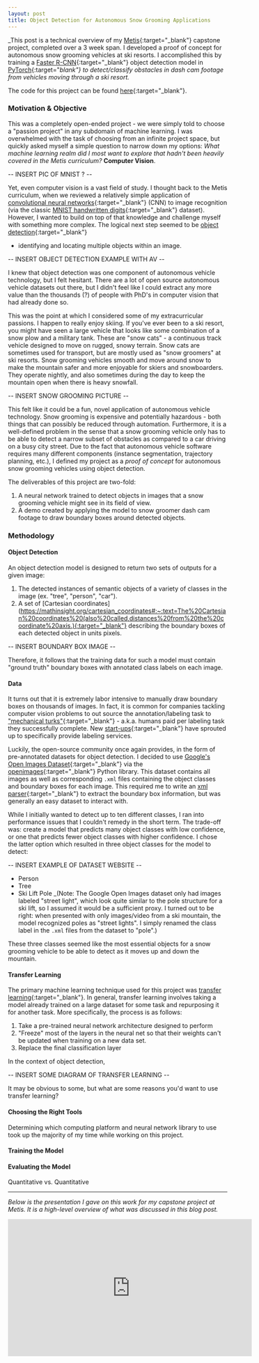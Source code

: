 ```yaml
---
layout: post
title: Object Detection for Autonomous Snow Grooming Applications
---
```


_This post is a technical overview of my [Metis](https://thisismetis.com){:target="_blank"} capstone project, completed 
over a 3 week span. I developed a proof of concept for autonomous snow grooming vehicles at ski resorts. I accomplished 
this by training a [Faster R-CNN](https://arxiv.org/abs/1506.01497){:target="_blank"} object detection model in 
[PyTorch](https://pytorch.org/){:target="_blank"} to detect/classify obstacles in dash cam footage from vehicles moving 
through a ski resort._

The code for this project can be found [here](https://github.com/stephenjkaplan/snow-grooming-object-detection){:target="_blank"}.

### Motivation & Objective

This was a completely open-ended project - we were simply told to choose a "passion project" in any subdomain of 
machine learning. I was overwhelmed with the task of choosing from an infinite project space, but quickly 
asked myself a simple question to narrow down my options: _What machine learning realm did I most want to explore that 
hadn't been heavily covered in the Metis curriculum?_ **Computer Vision**. 

-- INSERT PIC OF MNIST ? --

Yet, even computer vision is a vast field of study. I thought back to the Metis curriculum, when we reviewed a relatively simple application of 
[convolutional neural networks](https://en.wikipedia.org/wiki/Convolutional_neural_network){:target="_blank"} (CNN) to 
image recognition (via the classic 
[MNIST handwritten digits](https://machinelearningmastery.com/how-to-develop-a-convolutional-neural-network-from-scratch-for-mnist-handwritten-digit-classification/){:target="_blank"}
dataset). However, I wanted to build on top of that knowledge and challenge myself with something more complex. The 
logical next step seemed to be [object detection](https://en.wikipedia.org/wiki/Object_detection#:~:text=Object%20detection%20is%20a%20computer,in%20digital%20images%20and%20videos){:target="_blank"}
- identifying and locating multiple objects within an image. 

-- INSERT OBJECT DETECTION EXAMPLE WITH AV -- 

I knew that object detection was one component of autonomous vehicle technology, but I felt hesitant. There are a lot of
open source autonomous vehicle datasets out there, but I didn't feel like I could extract any more value than the 
thousands (?) of people with PhD's in computer vision that had already done so.

This was the point at which I considered some of my extracurricular passions. I happen to really enjoy skiing. If you've 
ever been to a ski resort, you might have seen a large vehicle that looks like some combination of a snow plow and a 
military tank. These are "snow cats" - a continuous track vehicle designed to move on rugged, snowy terrain. Snow cats 
are sometimes used for transport, but are mostly used as "snow groomers" at ski resorts. Snow grooming vehicles smooth 
and move around snow to make the mountain safer and more enjoyable for skiers and snowboarders. They operate 
nightly, and also sometimes during the day to keep the mountain open when there is heavy snowfall.

-- INSERT SNOW GROOMING PICTURE --

This felt like it could be a fun, novel application of autonomous vehicle technology. Snow grooming is expensive and 
potentially hazardous - both things that can possibly be reduced through automation. Furthermore, it is a well-defined 
problem in the sense that a snow grooming vehicle only has to be able to detect a narrow subset of obstacles as compared 
to a car driving on a busy city street. Due to the fact that autonomous vehicle software requires many different 
components (instance segmentation, trajectory planning, etc.), I defined my project as a _proof of concept_ for 
autonomous snow grooming vehicles using object detection.

The deliverables of this project are two-fold:
1. A neural network trained to detect objects in images that a snow grooming vehicle might see in its field of view.
2. A demo created by applying the model to snow groomer dash cam footage to draw boundary boxes around detected objects.

### Methodology

#### Object Detection

An object detection model is designed to return two sets of outputs for a given image:
1. The detected instances of semantic objects of a variety of classes in the image (ex. "tree", "person", "car").
2. A set of [Cartesian coordinates](https://mathinsight.org/cartesian_coordinates#:~:text=The%20Cartesian%20coordinates%20(also%20called,distances%20from%20the%20coordinate%20axis.){:target="_blank"} 
   describing the boundary boxes of each detected object in units pixels. 

-- INSERT BOUNDARY BOX IMAGE -- 

Therefore, it follows that the training data for such a model must contain "ground truth" boundary boxes with 
annotated class labels on each image.
   
#### Data

It turns out that it is extremely labor intensive to manually draw boundary boxes on thousands of images. In fact, 
it is common for companies tackling computer vision problems to out source the annotation/labeling task to 
["mechanical turks"](https://www.mturk.com/){:target="_blank"} - a.k.a. humans paid per labeling task they successfully complete. New 
[start-ups](https://scale.com/){:target="_blank"} have sprouted up to specifically provide labeling services.

Luckily, the open-source community once again provides, in the form of pre-annotated datasets for object detection. 
I decided to use [Google's Open Images Dataset](https://storage.googleapis.com/openimages/web/visualizer/index.html?set=train&type=detection&c=%2Fm%2F0jg57){:target="_blank"} 
via the [openimages](https://pypi.org/project/openimages/){:target="_blank"} Python library. This dataset 
contains all images as well as corresponding `.xml` files containing the object classes and boundary boxes for each 
image. This required me to write an [xml parser](https://github.com/stephenjkaplan/snow-grooming-object-detection/blob/master/dataset.py){:target="_blank"}
to extract the boundary box information, but was generally an easy dataset to interact with.

While I initially wanted to detect up to ten different classes, I ran into performance issues that I couldn't remedy
in the short term. The trade-off was: create a model that predicts many object classes with low confidence, or one that 
predicts fewer object classes with higher confidence. I chose the latter option which resulted in three object classes 
for the model to detect:

-- INSERT EXAMPLE OF DATASET WEBSITE -- 

- Person
- Tree
- Ski Lift Pole _(Note: The Google Open Images dataset only had images labeled "street light", which look quite similar 
  to the pole structure for a ski lift, so I assumed it would be a sufficient proxy. I turned out to be right: 
  when presented with only images/video from a ski mountain, the model recognized poles as "street lights". I simply 
  renamed the class label in the `.xml` files from the dataset to "pole".)
  
These three classes seemed like the most essential objects for a snow grooming vehicle to be able to detect as it 
moves up and down the mountain.

#### Transfer Learning

The primary machine learning technique used for this project was 
[transfer learning](https://www.datacamp.com/community/tutorials/transfer-learning?utm_source=adwords_ppc&utm_campaignid=1565261270&utm_adgroupid=67750485268&utm_device=c&utm_keyword=&utm_matchtype=b&utm_network=g&utm_adpostion=&utm_creative=295208661496&utm_targetid=dsa-429603003980&utm_loc_interest_ms=&utm_loc_physical_ms=9028778){:target="_blank"}.
In general, transfer learning involves taking a model already trained on a large dataset for some task and repurposing 
it for another task. More specifically, the process is as follows:
 
1. Take a pre-trained neural network architecture designed to perform 
2. "Freeze" most of the layers in the neural net so that their weights can't be updated when training on a new data set.
3. Replace the final classification layer 

In the context of object detection, 

-- INSERT SOME DIAGRAM OF TRANSFER LEARNING -- 

It may be obvious to some, but what are some reasons you'd want to use transfer learning?

#### Choosing the Right Tools

Determining which computing platform and neural network library to use took up 
the majority of my time while working on this project.


#### Training the Model



#### Evaluating the Model

Quantitative vs. Quantitative



---

_Below is the presentation I gave on this work for my capstone project at Metis. It is a high-level overview of 
what was discussed in this blog post._

<p align="center">
<iframe width="560" height="315" src="https://www.youtube.com/embed/NhGajxs4t1Q" frameborder="0" allow="accelerometer; autoplay; clipboard-write; encrypted-media; gyroscope; picture-in-picture" allowfullscreen></iframe>
</p>